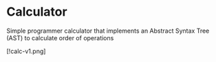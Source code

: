 # Calculator
Simple programmer calculator that implements an Abstract Syntax Tree (AST) to calculate order of operations

[!calc-v1.png]
